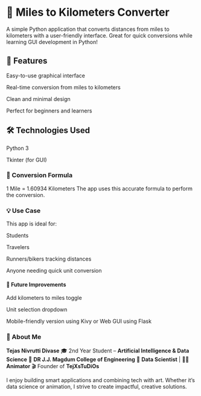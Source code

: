 # 📏 Miles to Kilometers Converter
A simple Python application that converts distances from miles to kilometers with a user-friendly interface. Great for quick conversions while learning GUI development in Python!

## 🚀 Features
Easy-to-use graphical interface

Real-time conversion from miles to kilometers

Clean and minimal design

Perfect for beginners and learners

## 🛠️ Technologies Used
Python 3

Tkinter (for GUI) 

### 📐 Conversion Formula
1 Mile = 1.60934 Kilometers
The app uses this accurate formula to perform the conversion.

### 💡 Use Case
This app is ideal for:

Students

Travelers

Runners/bikers tracking distances

Anyone needing quick unit conversion

#### 📌 Future Improvements
Add kilometers to miles toggle

Unit selection dropdown

Mobile-friendly version using Kivy or Web GUI using Flask

### 👤 About Me
**Tejas Nivrutti Divase**
🎓 2nd Year Student – **Artificial Intelligence & Data Science**
🏫 **DR J.J. Magdum College of Engineering**
💼 **Data Scientist** | 🧑‍🎨 **Animator**
🎬 Founder of **TejXsTuDiOs**

I enjoy building smart applications and combining tech with art. Whether it’s data science or animation, I strive to create impactful, creative solutions.
